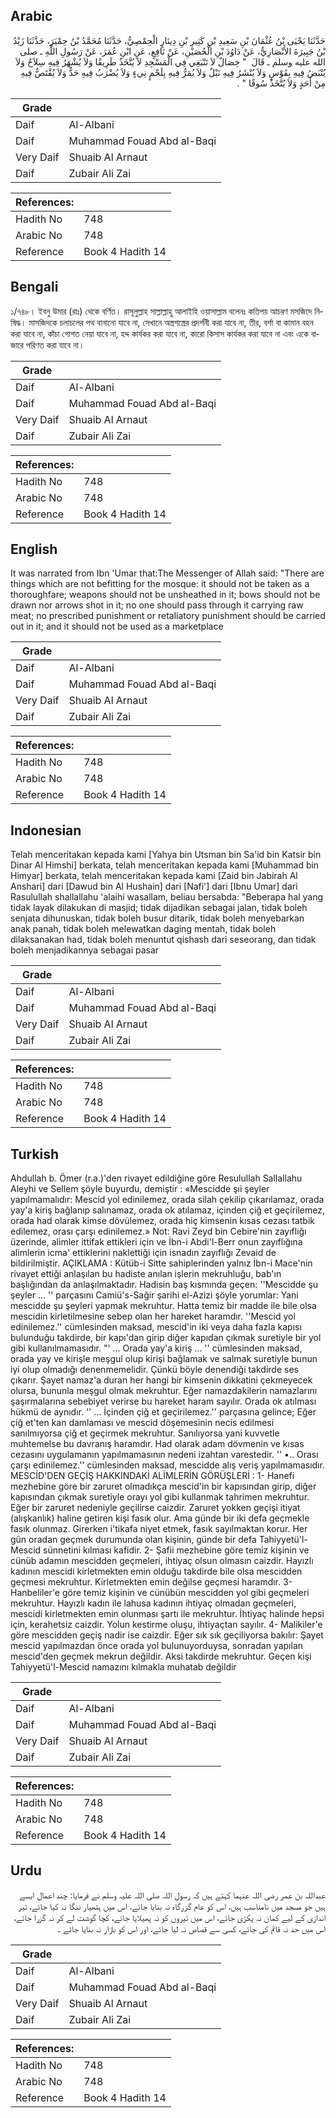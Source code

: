 ## Arabic


<div dir="rtl" lang="ar" style={{fontSize:'larger',backgroundColor:'#f8f9fa',padding:20}}>
حَدَّثَنَا يَحْيَى بْنُ عُثْمَانَ بْنِ سَعِيدِ بْنِ كَثِيرِ بْنِ دِينَارٍ الْحِمْصِيُّ، حَدَّثَنَا مُحَمَّدُ بْنُ حِمْيَرَ، حَدَّثَنَا زَيْدُ بْنُ جَبِيرَةَ الأَنْصَارِيُّ، عَنْ دَاوُدَ بْنِ الْحُصَيْنِ، عَنْ نَافِعٍ، عَنِ ابْنِ عُمَرَ، عَنْ رَسُولِ اللَّهِ ـ صلى الله عليه وسلم ـ قَالَ ‏ "‏ خِصَالٌ لاَ تَنْبَغِي فِي الْمَسْجِدِ لاَ يُتَّخَذُ طَرِيقًا وَلاَ يُشْهَرُ فِيهِ سِلاَحٌ وَلاَ يُنْبَضُ فِيهِ بِقَوْسٍ وَلاَ يُنْشَرُ فِيهِ نَبْلٌ وَلاَ يُمَرُّ فِيهِ بِلَحْمٍ نِيءٍ وَلاَ يُضْرَبُ فِيهِ حَدٌّ وَلاَ يُقْتَصُّ فِيهِ مِنْ أَحَدٍ وَلاَ يُتَّخَذُ سُوقًا ‏"‏ ‏.‏
</div>
<div style={{backgroundColor:'#f8f9fa',padding:20, marginBottom: 10}}><table> <thead> <tr> <th>Grade</th> <th></th> </tr> </thead> <tbody> <tr><td>Daif</td><td>Al-Albani</td></tr><tr><td>Daif</td><td>Muhammad Fouad Abd al-Baqi</td></tr><tr><td>Very Daif</td><td>Shuaib Al Arnaut</td></tr><tr><td>Daif</td><td>Zubair Ali Zai</td></tr></tbody></table><table> <thead> <tr> <th>References:</th> <th></th> </tr> </thead> <tbody><tr><td>Hadith No</td><td>748</td></tr><tr><td>Arabic No</td><td>748</td></tr><tr><td>Reference</td><td>Book 4 Hadith 14</td></tr></tbody></table></div>

## Bengali


<div dir="ltr" lang="bn" style={{fontSize:'larger',backgroundColor:'#f8f9fa',padding:20}}>
১/৭৪৮। ইবনু উমার (রাঃ) থেকে বর্ণিত। রাসূলুল্লাহ সাল্লাল্লাহু আলাইহি ওয়াসাল্লাম বলেনঃ কতিপয় আচরণ মসজিদে নিষিদ্ধ। মাসজিদকে চলাচলের পথ বানানো যাবে না, সেখানে অস্ত্রশস্ত্রের প্রদর্শনী করা যাবে না, তীর, বর্শা বা কামান বহন করা যাবে না, কাঁচা গোশত নেয়া যাবে না, হদ্দ কার্যকর করা যাবে না, কারো কিসাস কার্যকর করা যাবে না এবং একে বাজারে পরিণত করা যাবে না।
</div>
<div style={{backgroundColor:'#f8f9fa',padding:20, marginBottom: 10}}><table> <thead> <tr> <th>Grade</th> <th></th> </tr> </thead> <tbody> <tr><td>Daif</td><td>Al-Albani</td></tr><tr><td>Daif</td><td>Muhammad Fouad Abd al-Baqi</td></tr><tr><td>Very Daif</td><td>Shuaib Al Arnaut</td></tr><tr><td>Daif</td><td>Zubair Ali Zai</td></tr></tbody></table><table> <thead> <tr> <th>References:</th> <th></th> </tr> </thead> <tbody><tr><td>Hadith No</td><td>748</td></tr><tr><td>Arabic No</td><td>748</td></tr><tr><td>Reference</td><td>Book 4 Hadith 14</td></tr></tbody></table></div>

## English


<div dir="ltr" lang="en" style={{fontSize:'larger',backgroundColor:'#f8f9fa',padding:20}}>
It was narrated from Ibn 'Umar that:The Messenger of Allah said: "There are things which are not befitting for the mosque: it should not be taken as a thoroughfare; weapons should not be unsheathed in it; bows should not be drawn nor arrows shot in it; no one should pass through it carrying raw meat; no prescribed punishment or retaliatory punishment should be carried out in it; and it should not be used as a marketplace
</div>
<div style={{backgroundColor:'#f8f9fa',padding:20, marginBottom: 10}}><table> <thead> <tr> <th>Grade</th> <th></th> </tr> </thead> <tbody> <tr><td>Daif</td><td>Al-Albani</td></tr><tr><td>Daif</td><td>Muhammad Fouad Abd al-Baqi</td></tr><tr><td>Very Daif</td><td>Shuaib Al Arnaut</td></tr><tr><td>Daif</td><td>Zubair Ali Zai</td></tr></tbody></table><table> <thead> <tr> <th>References:</th> <th></th> </tr> </thead> <tbody><tr><td>Hadith No</td><td>748</td></tr><tr><td>Arabic No</td><td>748</td></tr><tr><td>Reference</td><td>Book 4 Hadith 14</td></tr></tbody></table></div>

## Indonesian


<div dir="ltr" lang="id" style={{fontSize:'larger',backgroundColor:'#f8f9fa',padding:20}}>
Telah menceritakan kepada kami [Yahya bin Utsman bin Sa'id bin Katsir bin Dinar Al Himshi] berkata, telah menceritakan kepada kami [Muhammad bin Himyar] berkata, telah menceritakan kepada kami [Zaid bin Jabirah Al Anshari] dari [Dawud bin Al Hushain] dari [Nafi'] dari [Ibnu Umar] dari Rasulullah shallallahu 'alaihi wasallam, beliau bersabda: "Beberapa hal yang tidak layak dilakukan di masjid; tidak dijadikan sebagai jalan, tidak boleh senjata dihunuskan, tidak boleh busur ditarik, tidak boleh menyebarkan anak panah, tidak boleh melewatkan daging mentah, tidak boleh dilaksanakan had, tidak boleh menuntut qishash dari seseorang, dan tidak boleh menjadikannya sebagai pasar
</div>
<div style={{backgroundColor:'#f8f9fa',padding:20, marginBottom: 10}}><table> <thead> <tr> <th>Grade</th> <th></th> </tr> </thead> <tbody> <tr><td>Daif</td><td>Al-Albani</td></tr><tr><td>Daif</td><td>Muhammad Fouad Abd al-Baqi</td></tr><tr><td>Very Daif</td><td>Shuaib Al Arnaut</td></tr><tr><td>Daif</td><td>Zubair Ali Zai</td></tr></tbody></table><table> <thead> <tr> <th>References:</th> <th></th> </tr> </thead> <tbody><tr><td>Hadith No</td><td>748</td></tr><tr><td>Arabic No</td><td>748</td></tr><tr><td>Reference</td><td>Book 4 Hadith 14</td></tr></tbody></table></div>

## Turkish


<div dir="ltr" lang="tr" style={{fontSize:'larger',backgroundColor:'#f8f9fa',padding:20}}>
Ahdullah b. Ömer (r.a.)'den rivayet edildiğine göre Resulullah Sallallahu Aleyhi ve Sellem şöyle buyurdu, demiştir : «Mescidde şıi şeyler yapılmamalıdır: Mescid yol edinilemez, orada silah çekilip çıkarılamaz, orada yay'a kiriş bağlanıp salınamaz, orada ok atılamaz, içinden çiğ et geçirilemez, orada had olarak kimse dövülemez, orada hiç kimsenin kısas cezası tatbik edilemez, orası çarşı edinilemez.» Not: Ravi Zeyd bin Cebire'nin zayıflığı üzerinde, alimler ittifak ettikleri için ve İbn-i Abdi'l-Berr onun zayıflığına alimlerin icma' ettiklerini naklettiği için isnadın zayıflığı Zevaid de bildirilmiştir. AÇIKLAMA : Kütüb-i Sitte sahiplerinden yalnız İbn-i Mace'nin rivayet ettiği anlaşılan bu hadiste anılan işlerin mekruhluğu, bab'ın başlığından da anlaşılmaktadır. Hadisin baş kısmında geçen: ''Mescidde şu şeyler ... '' parçasını Camiü's-Sağir şarihi el-Azizi şöyle yorumlar: Yani mescidde şu şeyleri yapmak mekruhtur. Hatta temiz bir madde ile bile olsa mescidin kirletilmesine sebep olan her hareket haramdır. ''Mescid yol edinilemez.'' cümlesinden maksad, mescid'in iki veya daha fazla kapısı bulunduğu takdirde, bir kapı'dan girip diğer kapıdan çıkmak suretiyle bir yol gibi kullanılmamasıdır. "' ... Orada yay'a kiriş ... '' cümlesinden maksad, orada yay ve kirişle meşgul olup kirişi bağlamak ve salmak suretiyle bunun iyi olup olmadığı denenmemelidir. Çünkü böyle denendiği takdirde ses çıkarır. Şayet namaz'a duran her hangi bir kimsenin dikkatini çekmeyecek olursa, bununla meşgul olmak mekruhtur. Eğer namazdakilerin namazlarını şaşırmalarına sebebiyet verirse bu hareket haram sayılır. Orada ok atılması hükmü de aynıdır. '' ... İçinden çiğ et geçirilemez.'' parçasına gelince; Eğer çiğ et'ten kan damlaması ve mescid döşemesinin necis edilmesi sanılmıyorsa çiğ et geçirmek mekruhtur. Sanılıyorsa yani kuvvetle muhtemelse bu davranış haramdır. Had olarak adam dövmenin ve kısas cezasını uygulamanın yapılmamasının nedeni izahtan varestedir. '' •.. Orası çarşı edinilemez.'' cümlesinden maksad, mescidde alış veriş yapılmamasıdır. MESCİD'DEN GEÇİŞ HAKKINDAKİ ALİMLERİN GÖRÜŞLERİ : 1- Hanefi mezhebine göre bir zaruret olmadıkça mescid'in bir kapısından girip, diğer kapısından çıkmak suretiyle orayı yol gibi kullanmak tahrimen mekruhtur. Eğer bir zaruret nedeniyle geçilirse caizdir. Zaruret yokken geçişi itiyat (alışkanlık) haline getiren kişi fasık olur. Ama günde bir iki defa geçmekle fasık olunmaz. Girerken i'tikafa niyet etmek, fasık sayılmaktan korur. Her gün oradan geçmek durumunda olan kişinin, günde bir defa Tahiyyetü'l-Mescid sünnetini kılması kafidir. 2- Şafii mezhebine göre temiz kişinin ve cünüb adamın mescidden geçmeleri, ihtiyaç olsun olmasın caizdir. Hayızlı kadının mescidi kirletmekten emin olduğu takdirde bile olsa mescidden geçmesi mekruhtur. Kirletmekten emin değilse geçmesi haramdır. 3- Hanbeliler'e göre temiz kişinin ve cünübün mescidden yol gibi geçmeleri mekruhtur. Hayızlı kadın ile lahusa kadının ihtiyaç olmadan geçmeleri, mescidi kirletmekten emin olunması şartı ile mekruhtur. İhtiyaç halinde hepsi için, kerahetsiz caizdir. Yolun kestirme oluşu, ihtiyaçtan sayılır. 4- Malikiler'e göre mescidden geçiş nadir ise caizdir. Eğer sık sık geçiliyorsa bakılır: Şayet mescid yapılmazdan önce orada yol bulunuyorduysa, sonradan yapılan mescid'den geçmek mekrun değildir. Aksi takdirde mekruhtur. Geçen kişi Tahiyyetü'l-Mescid namazını kılmakla muhatab değildir
</div>
<div style={{backgroundColor:'#f8f9fa',padding:20, marginBottom: 10}}><table> <thead> <tr> <th>Grade</th> <th></th> </tr> </thead> <tbody> <tr><td>Daif</td><td>Al-Albani</td></tr><tr><td>Daif</td><td>Muhammad Fouad Abd al-Baqi</td></tr><tr><td>Very Daif</td><td>Shuaib Al Arnaut</td></tr><tr><td>Daif</td><td>Zubair Ali Zai</td></tr></tbody></table><table> <thead> <tr> <th>References:</th> <th></th> </tr> </thead> <tbody><tr><td>Hadith No</td><td>748</td></tr><tr><td>Arabic No</td><td>748</td></tr><tr><td>Reference</td><td>Book 4 Hadith 14</td></tr></tbody></table></div>

## Urdu


<div dir="rtl" lang="ur" style={{fontSize:'larger',backgroundColor:'#f8f9fa',padding:20}}>
عبداللہ بن عمر رضی اللہ عنہما کہتے ہیں کہ رسول اللہ صلی اللہ علیہ وسلم نے فرمایا: چند اعمال ایسے ہیں جو مسجد میں نامناسب ہیں، اس کو عام گزرگاہ نہ بنایا جائے، اس میں ہتھیار ننگا نہ کیا جائے، تیر اندازی کے لیے کمان نہ پکڑی جائے، اس میں تیروں کو نہ پھیلایا جائے، کچا گوشت لے کر نہ گزرا جائے، اس میں حد نہ قائم کی جائے، کسی سے قصاص نہ لیا جائے، اور اس کو بازار نہ بنایا جائے ۔
</div>
<div style={{backgroundColor:'#f8f9fa',padding:20, marginBottom: 10}}><table> <thead> <tr> <th>Grade</th> <th></th> </tr> </thead> <tbody> <tr><td>Daif</td><td>Al-Albani</td></tr><tr><td>Daif</td><td>Muhammad Fouad Abd al-Baqi</td></tr><tr><td>Very Daif</td><td>Shuaib Al Arnaut</td></tr><tr><td>Daif</td><td>Zubair Ali Zai</td></tr></tbody></table><table> <thead> <tr> <th>References:</th> <th></th> </tr> </thead> <tbody><tr><td>Hadith No</td><td>748</td></tr><tr><td>Arabic No</td><td>748</td></tr><tr><td>Reference</td><td>Book 4 Hadith 14</td></tr></tbody></table></div>